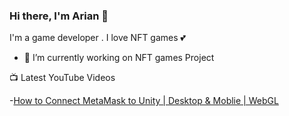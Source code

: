 ### Hi there, I'm Arian 👋

I'm a game developer . I love NFT games 💕
- 🔭 I’m currently working on NFT games Project

📺 Latest YouTube Videos

  -[How to Connect MetaMask to Unity | Desktop & Moblie | WebGL](https://www.youtube.com/watch?v=GEquMcxkIAk&t=7s)
  
